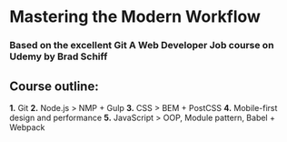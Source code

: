 # Mastering the Modern Workflow
### Based on the excellent Git A Web Developer Job course on Udemy by Brad Schiff

## Course outline:

**1.** Git
**2.** Node.js > NMP + Gulp
**3.** CSS > BEM + PostCSS
**4.** Mobile-first design and performance
**5.** JavaScript > OOP, Module pattern, Babel + Webpack


